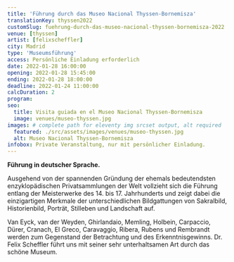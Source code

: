 ```yaml
---
title: 'Führung durch das Museo Nacional Thyssen-Bornemisza'
translationKey: thyssen2022
customSlug: fuehrung-durch-das-museo-nacional-thyssen-bornemisza-2022
venue: [thyssen]
artist: [felixscheffler]
city: Madrid
type: 'Museumsführung'
access: Persönliche Einladung erforderlich
date: 2022-01-28 16:00:00
opening: 2022-01-28 15:45:00
ending: 2022-01-28 18:00:00
deadline: 2022-01-24 11:00:00
calcDuration: 2
program:
seo:
  title: Visita guiada en el Museo Nacional Thyssen-Bornemisza
  image: venues/museo-thyssen.jpg
images: # complete path for eleventy img srcset output, alt required
  featured: ./src/assets/images/venues/museo-thyssen.jpg
  alt: Museo Nacional Thyssen-Bornemisza
infobox: Private Veranstaltung, nur mit persönlicher Einladung.
---
```


<strong>Führung in deutscher Sprache.</strong>

Ausgehend von der spannenden Gründung der ehemals bedeutendsten enzyklopädischen Privatsammlungen der Welt vollzieht sich die Führung entlang der Meisterwerke des 14. bis 17. Jahrhunderts und zeigt dabei die einzigartigen Merkmale der unterschiedlichen Bildgattungen von Sakralbild, Historienbild, Porträt, Stilleben und Landschaft auf.

Van Eyck, van der Weyden, Ghirlandaio, Memling, Holbein, Carpaccio, Dürer, Cranach, El Greco, Caravaggio, Ribera, Rubens und Rembrandt werden zum Gegenstand der Betrachtung und des Erkenntnisgewinns. Dr. Felix Scheffler führt uns mit seiner sehr unterhaltsamen Art durch das schöne Museum.
